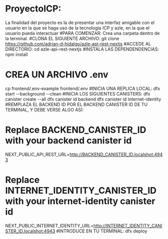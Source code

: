 # ProyectoICP: 
La finalidad del proyecto es la de presentar una interfaz amigable con el usuario en la que se haga uso de la tecnología ICP y azle, en la que el usuario pueda interactuar 
#PARA COMENZAR:
Crea una carpeta dentro de la terminal.
#CLONA EL SIGUIENTE ARCHIVO:
git clone https://github.com/adrian-d-hidalgo/azle-api-rest-nextjs
#ACCEDE AL DIRECTORIO:
cd azle-api-rest-nextjs
#INSTALA LAS DEPENDENDENCIAS:
npm install
# CREA UN ARCHIVO .env 
cp frontend/.env-example frontend/.env
#INICIA UNA REPLICA LOCAL:
dfx start --background --clean
#INICIA LOS SIGUIENTES CANISTERS:
dfx canister create --all
dfx canister id backend
dfx canister id internet-identity
#REMPLAZA EL BACKEND ID POR EL BACKEND CANISTER ID DE TU TERMINAL, Y DEBE VERSE ALGO ASÍ:
# Replace BACKEND_CANISTER_ID with your backend canister id
NEXT_PUBLIC_API_REST_URL=http://BACKEND_CANISTER_ID.localshot:4943
# Replace INTERNET_IDENTITY_CANISTER_ID with your internet-identity canister id
NEXT_PUBLIC_INTERNET_IDENTITY_URL=http://INTERNET_IDENTITY_CANISTER_ID.localshot:4943
#INTRODUCE EN TU TERMINAL: 
dfx deploy


